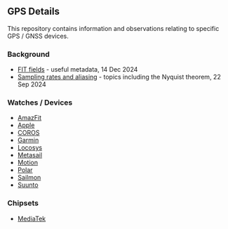 ## GPS Details

This repository contains information and observations relating to specific GPS / GNSS devices.



### Background

- [FIT fields](general/fit/README.md) - useful metadata, 14 Dec 2024
- [Sampling rates and aliasing](general/aliasing/README.md) - topics including the Nyquist theorem, 22 Sep 2024



### Watches / Devices

- [AmazFit](devices/amazfit/README.md)
- [Apple](devices/apple/README.md)
- [COROS](devices/coros/README.md)
- [Garmin](devices/garmin/README.md)
- [Locosys](devices/locosys/README.md)
- [Metasail](devices/metasail/README.md)
- [Motion](devices/motion/README.md)
- [Polar](devices/polar/README.md)
- [Sailmon](devices/sailmon/README.md)
- [Suunto](devices/suunto/README.md)



### Chipsets

- [MediaTek](chipsets/mediatek/README.md)